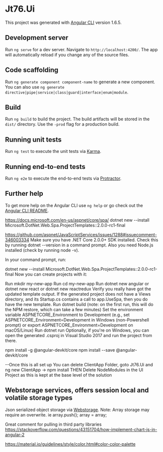 # Jt76.Ui

This project was generated with [Angular CLI](https://github.com/angular/angular-cli) version 1.6.5.

## Development server

Run `ng serve` for a dev server. Navigate to `http://localhost:4200/`. The app will automatically reload if you change any of the source files.

## Code scaffolding

Run `ng generate component component-name` to generate a new component. You can also use `ng generate directive|pipe|service|class|guard|interface|enum|module`.

## Build

Run `ng build` to build the project. The build artifacts will be stored in the `dist/` directory. Use the `-prod` flag for a production build.

## Running unit tests

Run `ng test` to execute the unit tests via [Karma](https://karma-runner.github.io).

## Running end-to-end tests

Run `ng e2e` to execute the end-to-end tests via [Protractor](http://www.protractortest.org/).

## Further help

To get more help on the Angular CLI use `ng help` or go check out the [Angular CLI README](https://github.com/angular/angular-cli/blob/master/README.md).




https://docs.microsoft.com/en-us/aspnet/core/spa/
dotnet new --install Microsoft.DotNet.Web.Spa.ProjectTemplates::2.0.0-rc1-final

https://github.com/aspnet/JavaScriptServices/issues/1288#issuecomment-346003334
Make sure you have .NET Core 2.0.0+ SDK installed. Check this by running dotnet --version in a command prompt. Also you need Node.js installed (check by running node -v).

In your command prompt, run:

dotnet new --install Microsoft.DotNet.Web.Spa.ProjectTemplates::2.0.0-rc1-final
Now you can create projects with it:

Run mkdir my-new-app
Run cd my-new-app
Run dotnet new angular or dotnet new react or dotnet new reactredux
Verify you really have got the updated template output. If the generated project does not have a Views directory, and its Startup.cs contains a call to app.UseSpa, then you do have the new template.
Run dotnet build (note: on the first run, this will do the NPM restore, which can take a few minutes)
Set the environment variable ASPNETCORE_Environment to Development (e.g., set ASPNETCORE_Environment=Development in Windows (non-Powershell prompt) or export ASPNETCORE_Environment=Development on macOS/Linux)
Run dotnet run
Optionally, if you're on Windows, you can open the generated .csproj in Visual Studio 2017 and run the project from there.

npm install -g @angular-devkit/core
npm install --save @angular-devkit/core

--Once this is all set up
You can delete ClientApp Folder, goto Jt76.Ui and ng new ClientApp -> npm install THEN Delete NodeModules in the UI Project as this is kept at the base level of the solution

## Webstorage services, offers session local and volatile storage types
Json serialized object storage via [Webstorage](https://www.npmjs.com/package/ngx-webstorage).
Note: Array storage may require an overwrite. ie array.push(); array = array;

Great comment for pulling in third party libraries
https://stackoverflow.com/questions/43151704/how-implement-chart-js-in-angular-2

https://material.io/guidelines/style/color.html#color-color-palette
